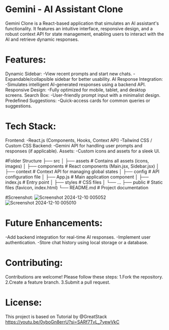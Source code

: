 # Gemini - AI Assistant Clone
Gemini Clone is a React-based application that simulates an AI assistant's functionality. It features an intuitive interface, responsive design, and a robust context API for state management, enabling users to interact with the AI and retrieve dynamic responses.

# Features:
Dynamic Sidebar:
  -View recent prompts and start new chats.
  -Expandable/collapsible sidebar for better usability.
AI Response Integration:
  -Simulates intelligent AI-generated responses using a backend API.
Responsive Design:
  -Fully optimized for mobile, tablet, and desktop screens.
Search Box:
  -User-friendly prompt input with a minimalist design.
Predefined Suggestions:
  -Quick-access cards for common queries or suggestions.
 
# Tech Stack:
Frontend:
  -React.js (Components, Hooks, Context API)
  -Tailwind CSS / Custom CSS
Backend:
  -Gemini API for handling user prompts and responses (if applicable).
Assets:
  -Custom icons and assets for a sleek UI.

#Folder Structure
├── src
│   ├── assets       # Contains all assets (icons, images)
│   ├── components   # React components (Main.jsx, Sidebar.jsx)
│   ├── context      # Context API for managing global states
│   ├── config       # API configuration file
│   ├── App.js       # Main application component
│   ├── index.js     # Entry point
│   ├── styles       # CSS files
│   └── ...
├── public           # Static files (favicon, index.html)
└── README.md        # Project documentation

#Screenshot:
![Screenshot 2024-12-10 005052](https://github.com/user-attachments/assets/974856c8-6417-4034-8a07-f3c32a043708)
![Screenshot 2024-12-10 005010](https://github.com/user-attachments/assets/1ea438e2-1532-4674-8205-ae1007b34845)

# Future Enhancements:
  -Add backend integration for real-time AI responses.
  -Implement user authentication.
  -Store chat history using local storage or a database.

# Contributing:
Contributions are welcome! Please follow these steps:
1.Fork the repository.
2.Create a feature branch.
3.Submit a pull request.

# License:
This project is based on Tutorial by @GreatStack
https://youtu.be/0yboGn8errU?si=SARf7TvL_7yewVkC
